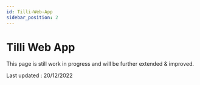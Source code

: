 ```yaml
---
id: Tilli-Web-App
sidebar_position: 2
---
```


# Tilli Web App
This page is still work in progress and will be further extended & improved.

Last updated : 20/12/2022
